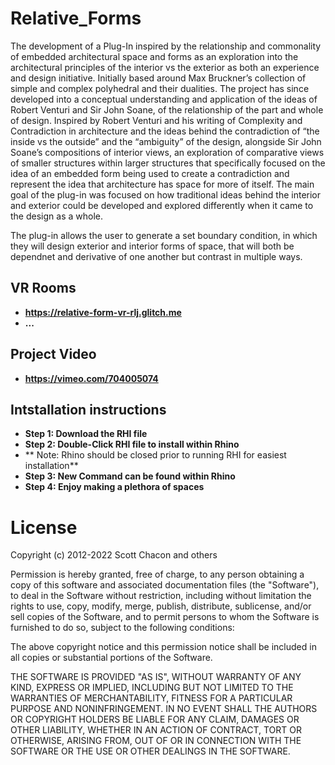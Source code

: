 # Relative_Forms

The development of a Plug-In inspired by the relationship and commonality of embedded architectural space and forms as an exploration into the architectural principles of the interior vs the exterior as both an experience and design initiative. Initially based around Max Bruckner’s collection of simple and complex polyhedral and their dualities. The project has since developed into a conceptual understanding and application of the ideas of Robert Venturi and Sir John Soane, of the relationship of the part and whole of design. Inspired by Robert Venturi and his writing of Complexity and Contradiction in architecture and the ideas behind the contradiction of “the inside vs the outside” and the “ambiguity” of the design, alongside Sir John Soane’s compositions of interior views, an exploration of comparative views of smaller structures within larger structures that specifically focused on the idea of an embedded form being used to create a contradiction and represent the idea that architecture has space for more of itself. The main goal of the plug-in was focused on how traditional ideas behind the interior and exterior could be developed and explored differently when it came to the design as a whole. 

The plug-in allows the user to generate a set boundary condition, in which they will design exterior and interior forms of space, that will both be dependnet and derivative of one another but contrast in multiple ways.  

## VR Rooms

- **https://relative-form-vr-rlj.glitch.me** 
- **...**

## Project Video

- **https://vimeo.com/704005074**

## Intstallation instructions

- **Step 1: Download the RHI file** 
- **Step 2: Double-Click RHI file to install within Rhino**
-   ** Note: Rhino should be closed prior to running RHI for easiest installation** 
- **Step 3: New Command can be found within Rhino**
- **Step 4: Enjoy making a plethora of spaces**


# License

Copyright (c) 2012-2022 Scott Chacon and others

Permission is hereby granted, free of charge, to any person obtaining a copy of this software and associated documentation files (the "Software"), to deal in the Software without restriction, including without limitation the rights to use, copy, modify, merge, publish, distribute, sublicense, and/or sell copies of the Software, and to permit persons to whom the Software is furnished to do so, subject to the following conditions:

The above copyright notice and this permission notice shall be included in all copies or substantial portions of the Software.

THE SOFTWARE IS PROVIDED "AS IS", WITHOUT WARRANTY OF ANY KIND, EXPRESS OR IMPLIED, INCLUDING BUT NOT LIMITED TO THE WARRANTIES OF MERCHANTABILITY, FITNESS FOR A PARTICULAR PURPOSE AND NONINFRINGEMENT. IN NO EVENT SHALL THE AUTHORS OR COPYRIGHT HOLDERS BE LIABLE FOR ANY CLAIM, DAMAGES OR OTHER LIABILITY, WHETHER IN AN ACTION OF CONTRACT, TORT OR OTHERWISE, ARISING FROM, OUT OF OR IN CONNECTION WITH THE SOFTWARE OR THE USE OR OTHER DEALINGS IN THE SOFTWARE.
